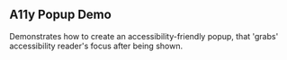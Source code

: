 ## A11y Popup Demo

Demonstrates how to create an accessibility-friendly popup, that 'grabs' accessibility reader's focus after being shown.



